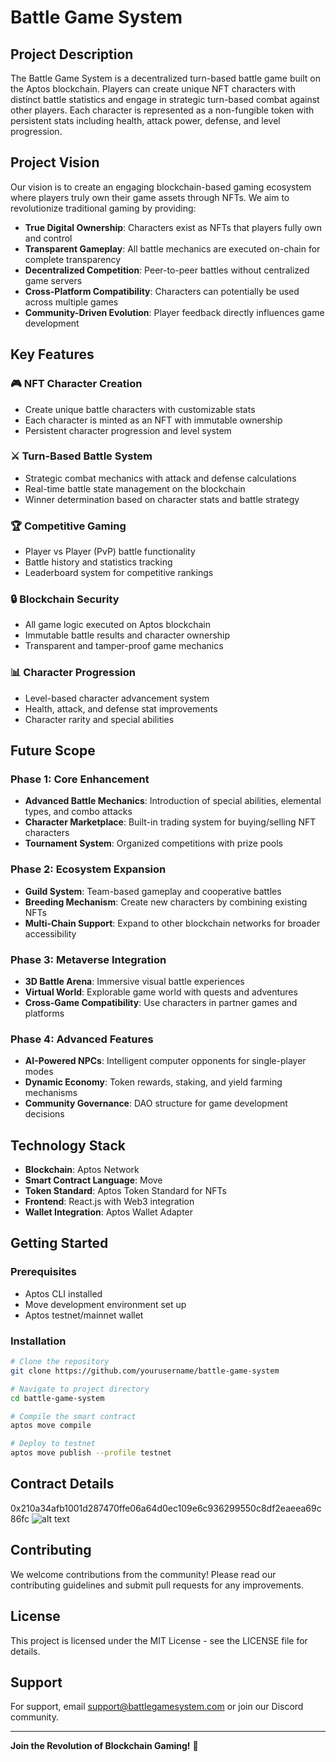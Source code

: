 # Battle Game System

## Project Description

The Battle Game System is a decentralized turn-based battle game built on the Aptos blockchain. Players can create unique NFT characters with distinct battle statistics and engage in strategic turn-based combat against other players. Each character is represented as a non-fungible token with persistent stats including health, attack power, defense, and level progression.

## Project Vision

Our vision is to create an engaging blockchain-based gaming ecosystem where players truly own their game assets through NFTs. We aim to revolutionize traditional gaming by providing:

- **True Digital Ownership**: Characters exist as NFTs that players fully own and control
- **Transparent Gameplay**: All battle mechanics are executed on-chain for complete transparency
- **Decentralized Competition**: Peer-to-peer battles without centralized game servers
- **Cross-Platform Compatibility**: Characters can potentially be used across multiple games
- **Community-Driven Evolution**: Player feedback directly influences game development

## Key Features

### 🎮 **NFT Character Creation**
- Create unique battle characters with customizable stats
- Each character is minted as an NFT with immutable ownership
- Persistent character progression and level system

### ⚔️ **Turn-Based Battle System**
- Strategic combat mechanics with attack and defense calculations
- Real-time battle state management on the blockchain
- Winner determination based on character stats and battle strategy

### 🏆 **Competitive Gaming**
- Player vs Player (PvP) battle functionality
- Battle history and statistics tracking
- Leaderboard system for competitive rankings

### 🔒 **Blockchain Security**
- All game logic executed on Aptos blockchain
- Immutable battle results and character ownership
- Transparent and tamper-proof game mechanics

### 📊 **Character Progression**
- Level-based character advancement system
- Health, attack, and defense stat improvements
- Character rarity and special abilities

## Future Scope

### Phase 1: Core Enhancement
- **Advanced Battle Mechanics**: Introduction of special abilities, elemental types, and combo attacks
- **Character Marketplace**: Built-in trading system for buying/selling NFT characters
- **Tournament System**: Organized competitions with prize pools

### Phase 2: Ecosystem Expansion
- **Guild System**: Team-based gameplay and cooperative battles
- **Breeding Mechanism**: Create new characters by combining existing NFTs
- **Multi-Chain Support**: Expand to other blockchain networks for broader accessibility

### Phase 3: Metaverse Integration
- **3D Battle Arena**: Immersive visual battle experiences
- **Virtual World**: Explorable game world with quests and adventures
- **Cross-Game Compatibility**: Use characters in partner games and platforms

### Phase 4: Advanced Features
- **AI-Powered NPCs**: Intelligent computer opponents for single-player modes
- **Dynamic Economy**: Token rewards, staking, and yield farming mechanisms
- **Community Governance**: DAO structure for game development decisions

## Technology Stack

- **Blockchain**: Aptos Network
- **Smart Contract Language**: Move
- **Token Standard**: Aptos Token Standard for NFTs
- **Frontend**: React.js with Web3 integration
- **Wallet Integration**: Aptos Wallet Adapter

## Getting Started

### Prerequisites
- Aptos CLI installed
- Move development environment set up
- Aptos testnet/mainnet wallet

### Installation
```bash
# Clone the repository
git clone https://github.com/yourusername/battle-game-system

# Navigate to project directory
cd battle-game-system

# Compile the smart contract
aptos move compile

# Deploy to testnet
aptos move publish --profile testnet
```

## Contract Details

0x210a34afb1001d287470ffe06a64d0ec109e6c936299550c8df2eaeea69c86fc
![alt text](image.png)

## Contributing

We welcome contributions from the community! Please read our contributing guidelines and submit pull requests for any improvements.

## License

This project is licensed under the MIT License - see the LICENSE file for details.

## Support

For support, email support@battlegamesystem.com or join our Discord community.

---

**Join the Revolution of Blockchain Gaming!** 🚀
